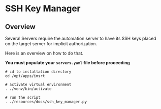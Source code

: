 # SSH Key Manager

## Overview

Several Servers require the automation server to have its SSH keys placed on the target server for implicit authorization.

Here is an overview on how to do that.

**You must populate your ```servers.yaml``` file before proceeding**

```
# cd to installation directory
cd /opt/apps/insrt

# activate virtual environment
. ./venv/bin/activate

# run the script
. ./resources/docs/ssh_key_manager.py
```